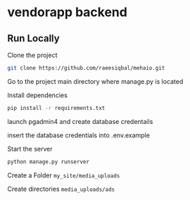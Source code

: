 # vendorapp backend

## Run Locally

Clone the project

```bash
git clone https://github.com/raeesiqbal/mehaio.git
```

Go to the project main directory where manage.py is located

Install dependencies

```bash
pip install -r requirements.txt
```

launch pgadmin4 and create database credentails

insert the database credentials into .env.example

Start the server

```bash
python manage.py runserver
```

Create a Folder `my_site/media_uploads`

Create directories `media_uploads/ads`
